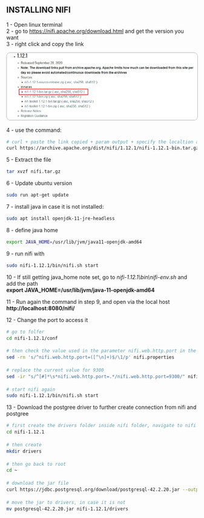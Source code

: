 ## INSTALLING NIFI
1 - Open linux terminal  
2 - go to https://nifi.apache.org/download.html and get the version you want  
3 - right click and copy the link  

<img src="https://github.com/cassiobolba/Data-Engineering/blob/master/Nifi/img/binary_download_nifi.jpg" style="border: 1px solid #aaa; border-radius: 10px 10px 10px 10px"/>

4 - use the command:
```sh
# curl + paste the link copied + param output + specify the localtion and file name
curl https://archive.apache.org/dist/nifi/1.12.1/nifi-1.12.1-bin.tar.gz --output ~/cassio/nifi.tar.gz
```
5 - Extract the file
```sh
tar xvzf nifi.tar.gz
```

6 - Update ubuntu version
```sh
sudo run apt-get update
```

7 - install java in case it is not installed: 
```sh
sudo apt install openjdk-11-jre-headless
``` 

8 - define java home
```sh 
export JAVA_HOME=/usr/lib/jvm/java11-openjdk-amd64
```

9 - run nifi with 
```sh 
sudo nifi-1.12.1/bin/nifi.sh start
```

10 - If still getting java_home note set, go to *nifi-1.12.1\bin\nifi-env.sh* and add the path  
**export JAVA_HOME=/usr/lib/jvm/java-11-openjdk-amd64**

11 - Run again the command in step 9, and open via the local host  
**http://localhost:8080/nifi/**

12 - Change the port to access it
```sh
# go to folfer
cd nifi-1.12.1/conf

# then check the value used in the parameter nifi.web.http.port in the file nifi.properties
sed -rn 's/^nifi.web.http.port=([^\n]+)$/\1/p' nifi.properties

# replace the current value for 9300
sed -ir "s/^[#]*\s*nifi.web.http.port=.*/nifi.web.http.port=9300/" nifi.properties

# start nifi again
sudo nifi-1.12.1/bin/nifi.sh start
```

13 - Download the postgree driver to further create connection from nifi and postgree
```sh
# first create the drivers folder inside nifi folder, navigate to nifi folder
cd nifi-1.12.1

# then create
mkdir drivers

# then go back to root
cd ~

# download the jar file
curl https://jdbc.postgresql.org/download/postgresql-42.2.20.jar --output ~cassio/nifi-1.12.1/drivers/postgresql-42.2.20.jar

# move the jar to drivers, in case it is not
mv postgresql-42.2.20.jar nifi-1.12.1/drivers
```